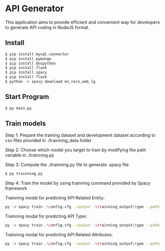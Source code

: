 # API Generator
 
This application aims to provide efficient and convenient way for developers to generate API coding in NodeJS format.

## Install

```bash
$ pip install mysql.connector
$ pip install pymongo
$ pip install dnspython
$ pip install flask
$ pip install spacy
$ pip install flask
$ python -m spacy download en_core_web_lg
```
## Start Program

```bash
$ py main.py
```

## Train models
Step 1: Prepare the training dataset and development dataset according to csv files provided in ./trainning_data folder

Step 2: Choose which model you target to train by modifying the path variable in ./trainning.py

Step 3: Compute the ./trainning.py file to generate .spacy file

```bash
$ py trainning.py
```

Step 4: Train the model by using trainning command provided by Spacy framework<br>

Trainning modal for predicting API Related Entity: <br>
```bash
py -m spacy train .\config.cfg --output .\trainning_output\type --paths.train .\trainning_data\entity\train.spacy --paths.dev .\trainning_data\entity\dev.spacy
```

Trainning modal for predicting API Type: <br>
```bash
py -m spacy train .\config.cfg --output .\trainning_output\type --paths.train .\trainning_data\type\train.spacy --paths.dev .\trainning_data\type\dev.spacy
```

Trainning modal for predicting API Related Attributes: <br>
```bash
py -m spacy train .\config.cfg --output .\trainning_output\type --paths.train .\trainning_data\attribute\train.spacy --paths.dev .\trainning_data\attribute\dev.spacy
```

